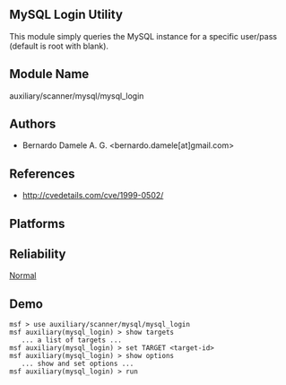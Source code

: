 ## MySQL Login Utility

This module simply queries the MySQL instance for a specific 
user/pass (default is root with blank).


## Module Name
auxiliary/scanner/mysql/mysql_login

## Authors
* Bernardo Damele A. G. <bernardo.damele[at]gmail.com>


## References
* http://cvedetails.com/cve/1999-0502/




## Platforms


## Reliability
[Normal](https://github.com/rapid7/metasploit-framework/wiki/Exploit-Ranking)

## Demo

```
msf > use auxiliary/scanner/mysql/mysql_login
msf auxiliary(mysql_login) > show targets
   ... a list of targets ...
msf auxiliary(mysql_login) > set TARGET <target-id>
msf auxiliary(mysql_login) > show options
   ... show and set options ...
msf auxiliary(mysql_login) > run
```
    
    